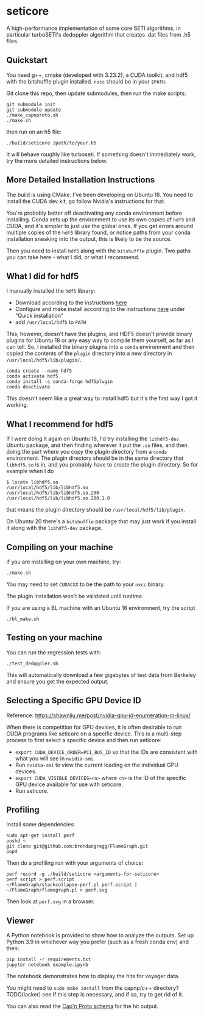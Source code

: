# seticore
A high-performance implementation of some core SETI algorithms, in particular turboSETI's
dedoppler algorithm that creates .dat files from .h5 files.

## Quickstart

You need g++, cmake (developed with 3.23.2), a CUDA toolkit, and hdf5 with
the bitshuffle plugin installed. `nvcc` should be in your `$PATH`.

Git clone this repo, then update submodules, then run the make scripts:

```
git submodule init
git submodule update
./make_capnproto.sh
./make.sh
```

then run on an h5 file:

```
./build/seticore /path/to/your.h5
```

It will behave roughly like turboseti. If something doesn't immediately work, try the more
detailed instructions below.

## More Detailed Installation Instructions

The build is using CMake. I've been developing on Ubuntu 18. You need
to install the CUDA dev kit, go follow Nvidia's instructions for that.

You're probably better off deactivating any conda environment before installing. Conda sets
up the environment to use its own copies of `hdf5` and CUDA, and it's simpler to just
use the global ones. If you get errors around multiple copies of the `hdf5` library found, or
notice paths from your conda installation sneaking into the output, this is likely to be
the source.

Then you need to install `hdf5` along with the `bitshuffle` plugin. Two
paths you can take here - what I did, or what I recommend.

## What I did for hdf5

I manually installed the `hdf5` library:

* Download according to the instructions
[here](https://portal.hdfgroup.org/display/support/HDF5+1.12.1#files)
* Configure and make install according to the instructions
[here](https://github.com/mokus0/hdf5/blob/master/release_docs/INSTALL)
under "Quick installation"
* add `/usr/local/hdf5` to `PATH`

This, however, doesn't have the plugins, and HDF5 doesn't provide
binary plugins for Ubuntu 18 or any easy way to compile them yourself, as far as I
can tell. So, I installed the binary plugins into a `conda`
environment and then copied the contents of the `plugin` directory
into a new directory in `/usr/local/hdf5/lib/plugin/`.

```
conda create --name hdf5
conda activate hdf5
conda install -c conda-forge hdf5plugin
conda deactivate
```

This doesn't seem like a great way to install hdf5 but it's the first
way I got it working.

## What I recommend for hdf5

If I were doing it again on Ubuntu 18, I'd try installing the `libhdf5-dev` Ubuntu package,
and then finding wherever it put the `.so` files, and then doing the
part where you copy the plugin directory from a `conda`
environment. The plugin directory should be in the same directory that
`libhdf5.so` is in, and you probably have to create the plugin
directory. So for example when I do

```
$ locate libhdf5.so
/usr/local/hdf5/lib/libhdf5.so
/usr/local/hdf5/lib/libhdf5.so.200
/usr/local/hdf5/lib/libhdf5.so.200.1.0
```

that means the plugin directory should be `/usr/local/hdf5/lib/plugin`.

On Ubuntu 20 there's a `bitshuffle` package that may just work if you
install it along with the `libhdf5-dev` package.

## Compiling on your machine

If you are installing on your own machine, try:

```
./make.sh
```

You may need to set `CUDACXX` to be the path to your `nvcc` binary.

The plugin installation won't be validated until runtime.

If you are using a BL machine with an Ubuntu 16 environment, try the script

```
./bl_make.sh
```

## Testing on your machine

You can run the regression tests with:

```
./test_dedoppler.sh
```

This will automatically download a few gigabytes of test data from Berkeley and ensure
you get the expected output.

## Selecting a Specific GPU Device ID

Reference: https://shawnliu.me/post/nvidia-gpu-id-enumeration-in-linux/

When there is competition for GPU devices, it is often desirable to run CUDA programs like seticore on a specific device. This is a multi-step process to first select a specific device and then run seticore:
* ```export CUDA_DEVICE_ORDER=PCI_BUS_ID``` so that the IDs are consistent with what you will see in ```nvidia-smi```.
* Run ```nvidia-smi``` to view the current loading on the individual GPU devices.  
* ```export CUDA_VISIBLE_DEVICES=<n>``` where ```<n>``` is the ID of the specific GPU device available for use with seticore.
* Run seticore.

## Profiling

Install some dependencies:

```
sudo apt-get install perf
pushd ~
git clone git@github.com:brendangregg/FlameGraph.git
popd
```

Then do a profiling run with your arguments of choice:

```
perf record -g ./build/seticore <arguments-for-seticore>
perf script > perf.script
~/FlameGraph/stackcollapse-perf.pl perf.script | ~/FlameGraph/flamegraph.pl > perf.svg
```

Then look at `perf.svg` in a browser.

## Viewer

A Python notebook is provided to show how to analyze the outputs.
Set up Python 3.9 in whichever way you prefer (such as a fresh conda env) and then:

```
pip install -r requirements.txt
jupyter notebook example.ipynb
```

The notebook demonstrates how to display the hits for voyager data.

You might need to `sudo make install` from the capnp/c++ directory? TODO(lacker) see if this
step is necessary, and if so, try to get rid of it.

You can also read the [Cap'n Proto schema](hit.capnp) for the hit output.
